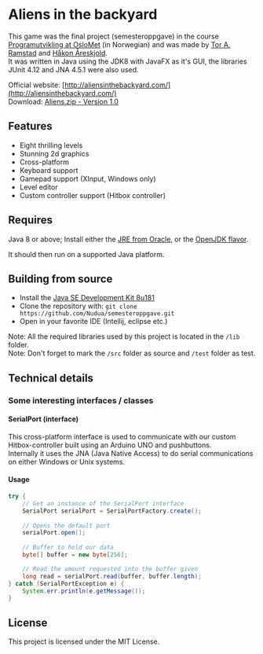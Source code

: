 # Aliens in the backyard
This game was the final project (semesteroppgave) in the course [Programutvikling at OsloMet](http://www.hioa.no/Studier-og-kurs/TKD/Bachelor/Dataingenioer/Programplaner-for-tidligere-kull/Programplan-for-Bachelorstudium-i-ingenioerfag-data-2017/DATA1600-Programutvikling-2017) (in Norwegian) and was made by [Tor A. Ramstad](https://github.com/Nudua) and [Håkon Åreskjold](https://github.com/hakoares).  
It was written in Java using the JDK8 with JavaFX as it's GUI, the libraries JUnit 4.12 and JNA 4.5.1 were also used.

Official website: [http://aliensinthebackyard.com/](http://aliensinthebackyard.com/)  
Download: [Aliens.zip - Version 1.0](https://github.com/Nudua/semesteroppgave/releases/tag/1.0)

## Features
* Eight thrilling levels
* Stunning 2d graphics
* Cross-platform
* Keyboard support
* Gamepad support (XInput, Windows only)
* Level editor
* Custom controller support (Hitbox controller)

## Requires
Java 8 or above; Install either the [JRE from Oracle](http://www.oracle.com/technetwork/java/javase/downloads/jre8-downloads-2133155.html), or the [OpenJDK flavor](http://openjdk.java.net/install/).

It should then run on a supported Java platform.


## Building from source
* Install the [Java SE Development Kit 8u181](http://www.oracle.com/technetwork/java/javase/downloads/jdk8-downloads-2133151.html)  
* Clone the repository with:
`git clone https://github.com/Nudua/semesteroppgave.git`
* Open in your favorite IDE (Intellij, eclipse etc.)  

Note: All the required libraries used by this project is located in the `/lib` folder.  
Note: Don't forget to mark the `/src` folder as source and `/test` folder as test.


## Technical details
### Some interesting interfaces / classes

#### SerialPort (interface)
This cross-platform interface is used to communicate with our custom Hitbox-controller built using an Arduino UNO and pushbuttons.  
Internally it uses the JNA (Java Native Access) to do serial communications on either Windows or Unix systems.

#### Usage
```java
try {
	// Get an instance of the SerialPort interface
	SerialPort serialPort = SerialPortFactory.create();
    
    // Opens the default port
	serialPort.open();
    
    // Buffer to hold our data
    byte[] buffer = new byte[256];

	// Read the amount requested into the buffer given
    long read = serialPort.read(buffer, buffer.length);
} catch (SerialPortException e) {
	System.err.println(e.getMessage());
}
```

## License
This project is licensed under the MIT License.

